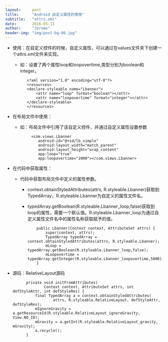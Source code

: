```yaml
---
layout:     post
title:      "Android 自定义属性的使用"
subtitle:   "attrs.xml"
date:       2016-05-11 
author:     "Jerome"
header-img: "img/post-bg-06.jpg"
---
```



- 使用：在自定义控件的时候，自定义属性，可以通过在values文件夹下创建一个attrs.xml文件来实现。
   - 如：设置了两个属性loop和loopovertime,类型分别为boolean和integer。

			<?xml version="1.0" encoding="utf-8"?>
			<resources>
		    <declare-styleable name="Lbanner">
		        <attr name="loop" format="boolean"></attr>
		        <attr name="loopovertime" format="integer"></attr>
		    </declare-styleable>
			</resources>

- 在布局文件中使用：
  - 如：布局文件中引用了该自定义控件，并通过自定义属性设置参数
  
		     <com.views.Lbanner
		        android:id="@+id/lb_simple"
		        android:layout_width="match_parent"
		        android:layout_height="wrap_content"
		        app:loop="true"
		        app:loopovertime="2000"></com.views.Lbanner>

- 在代码中获取属性：
   - 代码中获取布局文件中定义的属性参数。
      - context.obtainStyledAttributes(attrs, R.styleable.Lbanner)获取到TypedArray，R.styleable.Lbanner为自定义的属性文件名。
      - typedArray.getBoolean(R.styleable.Lbanner_loop,false)获取到loop的属性，需要一个默认值。R.styleable.Lbanner_loop为通过自定义属性文件名中的属性名称获取赋予的值。
   
			    public Lbanner(Context context, AttributeSet attrs) {
			        super(context, attrs);
			        TypedArray typedArray = context.obtainStyledAttributes(attrs, R.styleable.Lbanner);
			        mLoop = typedArray.getBoolean(R.styleable.Lbanner_loop,false);
			        mLoopovertime = typedArray.getInteger(R.styleable.Lbanner_loopovertime,5000);
			    }

- 源码：RelativeLayout源码
  

		    private void initFromAttributes(
		            Context context, AttributeSet attrs, int defStyleAttr, int defStyleRes) {
		        final TypedArray a = context.obtainStyledAttributes(
		                attrs, R.styleable.RelativeLayout, defStyleAttr, defStyleRes);
		        mIgnoreGravity = a.getResourceId(R.styleable.RelativeLayout_ignoreGravity, View.NO_ID);
		        mGravity = a.getInt(R.styleable.RelativeLayout_gravity, mGravity);
		        a.recycle();
		    }